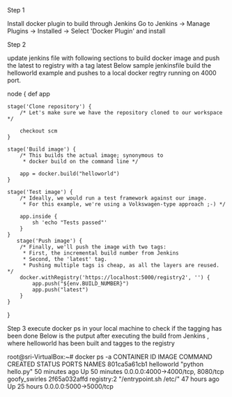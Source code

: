 Step 1

Install docker plugin to build through Jenkins
  Go to Jenkins -> Manage Plugins -> Installed -> 
  Select 'Docker Plugin' and install 
  
 Step 2
 
  update jenkins file with following sections to build docker image and push the latest to registry with a tag latest
  Below sample jenkinsfile build the helloworld example and pushes to a local docker regtry running on 4000 port.
  
  node {
    def app

    stage('Clone repository') {
        /* Let's make sure we have the repository cloned to our workspace */

        checkout scm
    }

    stage('Build image') {
        /* This builds the actual image; synonymous to
         * docker build on the command line */

        app = docker.build("helloworld")
    }

    stage('Test image') {
        /* Ideally, we would run a test framework against our image.
         * For this example, we're using a Volkswagen-type approach ;-) */

        app.inside {
            sh 'echo "Tests passed"'
        }
    }
       stage('Push image') {
        /* Finally, we'll push the image with two tags:
         * First, the incremental build number from Jenkins
         * Second, the 'latest' tag.
         * Pushing multiple tags is cheap, as all the layers are reused. */
        docker.withRegistry('https://localhost:5000/registry2', '') {
            app.push("${env.BUILD_NUMBER}")
            app.push("latest")
        }
    }
}

Step 3
execute docker ps in your local machine to check if the tagging has been done 
Below is the putput after executing the build from Jenkins , where helloworld has been built and tagges to the registry

root@sri-VirtualBox:~# docker ps -a
CONTAINER ID        IMAGE               COMMAND                  CREATED             STATUS              PORTS                              NAMES
801ca5a61cb1        helloworld          "python hello.py"        50 minutes ago      Up 50 minutes       0.0.0.0:4000->4000/tcp, 8080/tcp   goofy_swirles
2f65a032affd        registry:2          "/entrypoint.sh /etc/"   47 hours ago        Up 25 hours         0.0.0.0:5000->5000/tcp     
